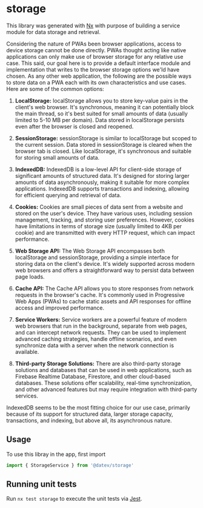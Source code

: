 # storage

This library was generated with [Nx](https://nx.dev) with purpose of building a service module for data storage and retrieval.

Considering the nature of PWAs been browser applications, access to device storage cannot be done directly. PWAs thought acting like native applications can only make use of browser storage for any relative use case. This said, our goal here is to provide a default interface module and implementation that writes to the browser storage options we'ld have chosen. 
As any other web application, the following are the possible ways to store data on a PWA each with its own characteristics and use cases. Here are some of the common options:

1. **LocalStorage:** localStorage allows you to store key-value pairs in the client's web browser. It's synchronous, meaning it can potentially block the main thread, so it's best suited for small amounts of data (usually limited to 5-10 MB per domain). Data stored in localStorage persists even after the browser is closed and reopened.

2. **SessionStorage:** sessionStorage is similar to localStorage but scoped to the current session. Data stored in sessionStorage is cleared when the browser tab is closed. Like localStorage, it's synchronous and suitable for storing small amounts of data.

3. **IndexedDB:** IndexedDB is a low-level API for client-side storage of significant amounts of structured data. It's designed for storing larger amounts of data asynchronously, making it suitable for more complex applications. IndexedDB supports transactions and indexing, allowing for efficient querying and retrieval of data.

4. **Cookies:** Cookies are small pieces of data sent from a website and stored on the user's device. They have various uses, including session management, tracking, and storing user preferences. However, cookies have limitations in terms of storage size (usually limited to 4KB per cookie) and are transmitted with every HTTP request, which can impact performance.

5. **Web Storage API:** The Web Storage API encompasses both localStorage and sessionStorage, providing a simple interface for storing data on the client's device. It's widely supported across modern web browsers and offers a straightforward way to persist data between page loads.

6. **Cache API:** The Cache API allows you to store responses from network requests in the browser's cache. It's commonly used in Progressive Web Apps (PWAs) to cache static assets and API responses for offline access and improved performance.

7. **Service Workers:** Service workers are a powerful feature of modern web browsers that run in the background, separate from web pages, and can intercept network requests. They can be used to implement advanced caching strategies, handle offline scenarios, and even synchronize data with a server when the network connection is available.

8. **Third-party Storage Solutions:** There are also third-party storage solutions and databases that can be used in web applications, such as Firebase Realtime Database, Firestore, and other cloud-based databases. These solutions offer scalability, real-time synchronization, and other advanced features but may require integration with third-party services.

IndexedDB seems to be the most fitting choice for our use case, primarily because of its support for structured data, larger storage capacity, transactions, and indexing, but above all, its asynchronous nature.

## Usage
To use this libray in the app, first import
```ts
import { StorageService } from '@datev/storage'
```



## Running unit tests

Run `nx test storage` to execute the unit tests via [Jest](https://jestjs.io).

